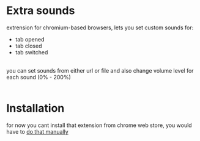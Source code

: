 # Extra sounds
extrension for chromium-based browsers, lets you set custom sounds for:
- tab opened
- tab closed
- tab switched
<br><br>

you can set sounds from either url or file and also change volume level for each sound (0% - 200%)
<br><br>

# Installation
for now you cant install that extension from chrome web store, you would have to <a href="https://youtu.be/yNFwFQrc27Q?t=189">do that manually</a>
